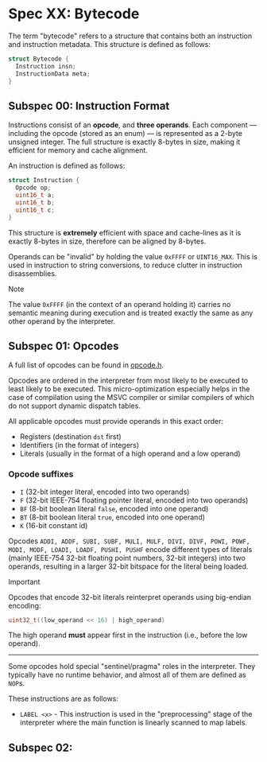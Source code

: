 # Spec XX: Bytecode

The term "bytecode" refers to a structure that contains both an instruction and instruction metadata. This structure is defined as follows:
```cpp
struct Bytecode {
  Instruction insn;
  InstructionData meta;
}
```


## Subspec 00: Instruction Format

Instructions consist of an **opcode**, and **three operands**. Each component — including the opcode (stored as an enum) — is represented as a 2-byte unsigned integer. The full structure is exactly 8-bytes in size, making it efficient for memory and cache alignment.

An instruction is defined as follows:
```cpp
struct Instruction {
  Opcode op;
  uint16_t a;
  uint16_t b;
  uint16_t c;
}
```

This structure is **extremely** efficient with space and cache-lines as it is exactly 8-bytes in size, therefore can be aligned by 8-bytes.

Operands can be "invalid" by holding the value `0xFFFF` or `UINT16_MAX`. This is used in instruction to string conversions, to reduce clutter in instruction disassemblies.

> [!NOTE]
> The value `0xFFFF` (in the context of an operand holding it) carries no semantic meaning during execution and is treated exactly the same as any other operand by the interpreter.

## Subspec 01: Opcodes

A full list of opcodes can be found in [opcode.h]().

Opcodes are ordered in the interpreter from most likely to be executed to least likely to be executed. This micro-optimization especially helps in the case of compilation using the MSVC compiler or similar compilers of which do not support dynamic dispatch tables.

All applicable opcodes must provide operands in this exact order:
- Registers (destination `dst` first)
- Identifiers (in the format of integers)
- Literals (usually in the format of a high operand and a low operand)

### Opcode suffixes
- `I` (32-bit integer literal, encoded into two operands)
- `F` (32-bit IEEE-754 floating pointer literal, encoded into two operands)
- `BF` (8-bit boolean literal `false`, encoded into one operand)
- `BT` (8-bit boolean literal `true`, encoded into one operand)
- `K` (16-bit constant id)

Opcodes `ADDI, ADDF, SUBI, SUBF, MULI, MULF, DIVI, DIVF, POWI, POWF, MODI, MODF, LOADI, LOADF, PUSHI, PUSHF` encode different types of literals (mainly IEEE-754 32-bit floating point numbers, 32-bit integers) into two operands, resulting in a larger 32-bit bitspace for the literal being loaded.

> [!IMPORTANT]
> Opcodes that encode 32-bit literals reinterpret operands using big-endian encoding:
>
> ```cpp
> uint32_t((low_operand << 16) | high_operand)
> ```
>
> The high operand **must** appear first in the instruction (i.e., before the low operand).

---

Some opcodes hold special "sentinel/pragma" roles in the interpreter. They typically have no runtime behavior, and almost all of them are defined as `NOP`s.

These instructions are as follows:
- `LABEL <x>` - This instruction is used in the "preprocessing" stage of the interpreter where the main function is linearly scanned to map labels.

## Subspec 02: 

